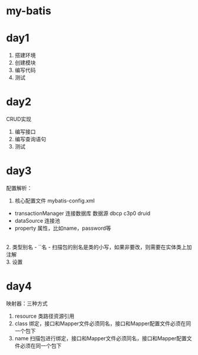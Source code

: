 # my-batis
# day1
1. 搭建环境
2. 创建模块
3. 编写代码
4. 测试


# day2 
CRUD实现
1. 编写接口
2. 编写查询语句
3. 测试

# day3
配置解析：
1. 核心配置文件 mybatis-config.xml 
- transactionManager 连接数据库 数据源 dbcp c3p0 druid
- dataSource 连接池
- property 属性，比如name，password等
<br>
2. 类型别名
- `<typeAliases>`名
- 扫描包的别名是类的小写，如果非要改，则需要在实体类上加注解
<br>
3. 设置

# day4
映射器：三种方式
1. resource 类路径资源引用
2. class 绑定，接口和Mapper文件必须同名，接口和Mapper配置文件必须在同一个包下
3. name 扫描包进行绑定，接口和Mapper文件必须同名，接口和Mapper配置文件必须在同一个包下

